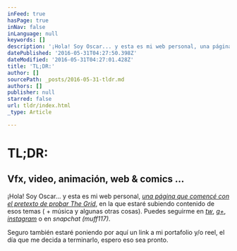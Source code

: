 ```yaml
---
inFeed: true
hasPage: true
inNav: false
inLanguage: null
keywords: []
description: '¡Hola! Soy Oscar... y esta es mi web personal, una página que comencé con el pretexto de probar The Grid, en la que estaré subiendo contenido de esos temas ( + música y algunas otras cosas). Puedes seguirme en tw, g+, instagram o en snapchat (muff117).'
datePublished: '2016-05-31T04:27:50.398Z'
dateModified: '2016-05-31T04:27:01.428Z'
title: 'TL;DR:'
author: []
sourcePath: _posts/2016-05-31-tldr.md
authors: []
publisher: null
starred: false
url: tldr/index.html
_type: Article

---
```

# TL;DR:

## Vfx, video, animación, web & comics ...

¡Hola! Soy Oscar... y esta es mi web personal, _[una página que comencé con el pretexto de probar The Grid][0]_, en la que estaré subiendo contenido de esos temas ( + música y algunas otras cosas). Puedes seguirme en _[tw][1]_, [_g+_][2], _[instagram][3]_ o en _snapchat (muff117)_.

Seguro también estaré poniendo por aquí un link a mi portafolio y/o reel, el día que me decida a terminarlo, espero eso sea pronto.

[0]: http://vfx.rocks/webs-que-se-construyen-solas/
[1]: https://twitter.com/muffin117
[2]: https://plus.google.com/+OscarFuentes
[3]: https://www.instagram.com/muffin117/
